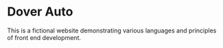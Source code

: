 # Dover Auto

This is a fictional website demonstrating various languages and principles of front end development. 
